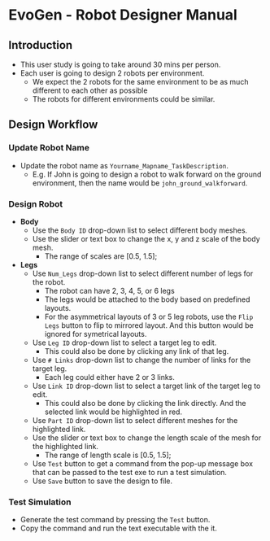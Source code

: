 # EvoGen - Robot Designer Manual
## Introduction
* This user study is going to take around 30 mins per person.
* Each user is going to design 2 robots per environment.
    * We expect the 2 robots for the same environment to be as much different to each other as possible
    * The robots for different environments could be similar.

## Design Workflow
### Update Robot Name
* Update the robot name as `Yourname_Mapname_TaskDescription`.
    * E.g. If John is going to design a robot to walk forward on the ground environment,
        then the name would be `john_ground_walkforward`.

### Design Robot
* **Body**
    * Use the `Body ID` drop-down list to select different body meshes.
    * Use the slider or text box to change the x, y and z scale of the body mesh.
        * The range of scales are [0.5, 1.5];
* **Legs**
    * Use `Num_Legs` drop-down list to select different number of legs for the robot.
        * The robot can have 2, 3, 4, 5, or 6 legs
        * The legs would be attached to the body based on predefined layouts.
        * For the asymmetrical layouts of 3 or 5 leg robots, use the `Flip Legs`
            button to flip to mirrored layout. And this button would be ignored for symetrical layouts.
    * Use `Leg ID` drop-down list to select a target leg to edit.
        * This could also be done by clicking any link of that leg.
    * Use `# Links` drop-down list to change the number of links for the target leg.
        * Each leg could either have 2 or 3 links.
    * Use `Link ID` drop-down list to select a target link of the target leg  to edit.
        * This could also be done by clicking the link directly. And the selected
            link would be highlighted in red.
    * Use `Part ID` drop-down list to select different meshes for the highlighted link.
    * Use the slider or text box to change the length scale of the mesh for the highlighted link.
        * The range of length scale is [0.5, 1.5];
    * Use `Test` button to get a command from the pop-up message box that can be
        passed to the test exe to run a test simulation.
    * Use `Save` button to save the design to file.

### Test Simulation
* Generate the test command by pressing the `Test` button.
* Copy the command and run the text executable with the it.
